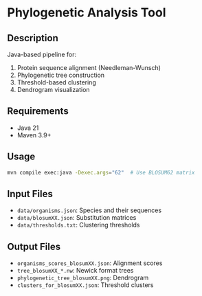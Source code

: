 # Phylogenetic Analysis Tool

## Description
Java-based pipeline for:
1. Protein sequence alignment (Needleman-Wunsch)
2. Phylogenetic tree construction
3. Threshold-based clustering
4. Dendrogram visualization

## Requirements
- Java 21
- Maven 3.9+

## Usage
```bash
mvn compile exec:java -Dexec.args="62"  # Use BLOSUM62 matrix
```

## Input Files
- `data/organisms.json`: Species and their sequences
- `data/blosumXX.json`: Substitution matrices
- `data/thresholds.txt`: Clustering thresholds

## Output Files
- `organisms_scores_blosumXX.json`: Alignment scores
- `tree_blosumXX_*.nw`: Newick format trees
- `phylogenetic_tree_blosumXX.png`: Dendrogram
- `clusters_for_blosumXX.json`: Threshold clusters

